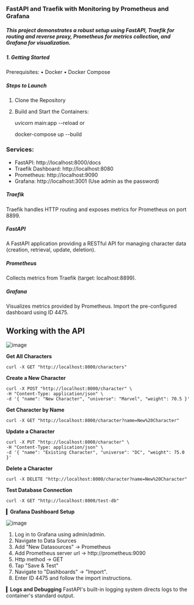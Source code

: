 ### FastAPI and Traefik with Monitoring by Prometheus and Grafana



##### This project demonstrates a robust setup using FastAPI, Traefik for routing and reverse proxy, Prometheus for metrics collection, and Grafana for visualization.

#####  **1. Getting Started**

Prerequisites:
• Docker
• Docker Compose

##### **Steps to Launch**
1. Clone the Repository
2. Build and Start the Containers:


    uvicorn main:app --reload
or

    docker-compose up --build

### Services:
   * FastAPI: http://localhost:8000/docs
   * Traefik Dashboard: http://localhost:8080
   * Prometheus: http://localhost:9090
   * Grafana: http://localhost:3001 (Use admin as the password)

##### Traefik
Traefik handles HTTP routing and exposes metrics for Prometheus on port 8899.
##### FastAPI
A FastAPI application providing a RESTful API for managing character data (creation, retrieval, update, deletion).
##### Prometheus
Collects metrics from Traefik (target: localhost:8899).
##### Grafana
Visualizes metrics provided by Prometheus.  Import the pre-configured dashboard using ID 4475.

## Working with the API

![image](https://github.com/user-attachments/assets/182277c6-dcb7-4308-aa0f-4de6b3973cf4)

**Get All Characters**
```
curl -X GET "http://localhost:8000/characters"
```

**Create a New Character**
```
curl -X POST "http://localhost:8000/character" \
-H "Content-Type: application/json" \
-d '{ "name": "New Character", "universe": "Marvel", "weight": 70.5 }'
```

**Get Character by Name**
```
curl -X GET "http://localhost:8000/character?name=New%20Character"
```

**Update a Character**
```
curl -X PUT "http://localhost:8000/character" \
-H "Content-Type: application/json" \
-d '{ "name": "Existing Character", "universe": "DC", "weight": 75.0 }'
```

**Delete a Character**
```
curl -X DELETE "http://localhost:8000/character?name=New%20Character"
```

**Test Database Connection**
```
curl -X GET "http://localhost:8000/test-db"
```



**▎Grafana Dashboard Setup**

![image](https://github.com/user-attachments/assets/be007519-6b37-418d-b961-e3a368590dea)


1. Log in to Grafana using admin/admin.
2. Navigate to Data Sources
3. Add "New Datasources" -> Prometheus
4. Add Prometheus server url -> http://prometheus:9090
5. Http method -> GET
6. Tap "Save & Test"
7. Navigate to "Dashboards" -> "Import".
8. Enter ID 4475 and follow the import instructions.


**▎Logs and Debugging**
FastAPI's built-in logging system directs logs to the container's standard output.

